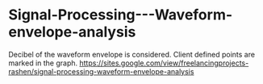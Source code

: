 # Signal-Processing---Waveform-envelope-analysis
Decibel of the waveform envelope is considered. Client defined points are marked in the graph.
https://sites.google.com/view/freelancingprojects-rashen/signal-processing-waveform-envelope-analysis
